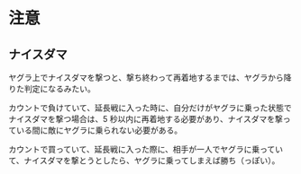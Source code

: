 # 注意

## ナイスダマ

ヤグラ上でナイスダマを撃つと、撃ち終わって再着地するまでは、ヤグラから降りた判定になるみたい。

カウントで負けていて、延長戦に入った時に、自分だけがヤグラに乗った状態でナイスダマを撃つ場合は、5 秒以内に再着地する必要があり、ナイスダマを撃っている間に敵にヤグラに乗られない必要がある。

カウントで買っていて、延長戦に入った際に、相手が一人でヤグラに乗っていて、ナイスダマを撃とうとしたら、ヤグラに乗ってしまえば勝ち（っぽい）。

